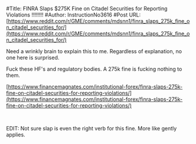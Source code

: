#Title: FINRA Slaps $275K Fine on Citadel Securities for Reporting Violations !!!!!!!!
#Author: InstructionNo3616
#Post URL: [https://www.reddit.com/r/GME/comments/mdsnn1/finra_slaps_275k_fine_on_citadel_securities_for/](https://www.reddit.com/r/GME/comments/mdsnn1/finra_slaps_275k_fine_on_citadel_securities_for/)


Need a wrinkly brain to explain this to me. Regardless of explanation, no one here is surprised.

Fuck these HF's and regulatory bodies. A 275k fine is fucking nothing to them.

[https://www.financemagnates.com/institutional-forex/finra-slaps-275k-fine-on-citadel-securities-for-reporting-violations/](https://www.financemagnates.com/institutional-forex/finra-slaps-275k-fine-on-citadel-securities-for-reporting-violations/)

&#x200B;

EDIT: Not sure slap is even the right verb for this fine. More like gently applies.